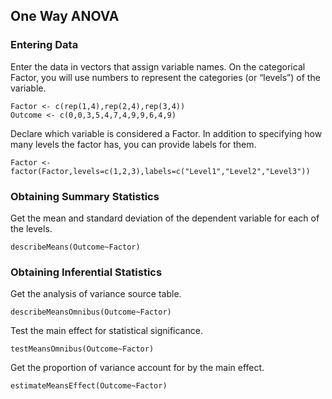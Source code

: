 
## One Way ANOVA

### Entering Data


Enter the data in vectors that assign variable names. On the categorical Factor, you will use numbers to represent the categories (or “levels”) of the variable.

```{r}
Factor <- c(rep(1,4),rep(2,4),rep(3,4))
Outcome <- c(0,0,3,5,4,7,4,9,9,6,4,9)
```

Declare which variable is considered a Factor. In addition to specifying how many levels the factor has, you can provide labels for them.

```{r}
Factor <- factor(Factor,levels=c(1,2,3),labels=c("Level1","Level2","Level3"))
```

### Obtaining Summary Statistics

Get the mean and standard deviation of the dependent variable for each of the levels.

```{r}
describeMeans(Outcome~Factor)
```

### Obtaining Inferential Statistics

Get the analysis of variance source table.

```{r}
describeMeansOmnibus(Outcome~Factor)
```

Test the main effect for statistical significance.

```{r}
testMeansOmnibus(Outcome~Factor)
```

Get the proportion of variance account for by the main effect.

```{r}
estimateMeansEffect(Outcome~Factor)
```
